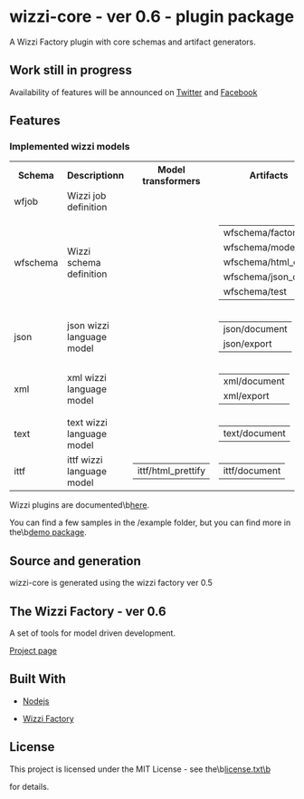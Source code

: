 # wizzi-core - ver 0.6 - plugin package

A Wizzi Factory plugin with core schemas and artifact generators.

## Work still in progress

Availability of features will be announced
on [Twitter](https://twitter.com/wizziteam) and [Facebook](https://www.facebook.com/wizzifactory)

## Features
### Implemented wizzi models

<table>
<tr>
<th>Schema</th>
<th>Descriptionn</th>
<th>Model transformers</th>
<th>Artifacts</th>
</tr>
<tr>
<td>wfjob</td>
<td>Wizzi job definition</td>
<td>

<table>
</table>

<td>

<table>
</table>

</tr>
<tr>
<td>wfschema</td>
<td>Wizzi schema definition</td>
<td>

<table>
</table>

<td>

<table>
<tr>
<td>wfschema/factory</td>
</tr>
<tr>
<td>wfschema/model</td>
</tr>
<tr>
<td>wfschema/html_docs</td>
</tr>
<tr>
<td>wfschema/json_docs</td>
</tr>
<tr>
<td>wfschema/test</td>
</tr>
</table>

</tr>
<tr>
<td>json</td>
<td>json wizzi language model</td>
<td>

<table>
</table>

<td>

<table>
<tr>
<td>json/document</td>
</tr>
<tr>
<td>json/export</td>
</tr>
</table>

</tr>
<tr>
<td>xml</td>
<td>xml wizzi language model</td>
<td>

<table>
</table>

<td>

<table>
<tr>
<td>xml/document</td>
</tr>
<tr>
<td>xml/export</td>
</tr>
</table>

</tr>
<tr>
<td>text</td>
<td>text wizzi language model</td>
<td>

<table>
</table>

<td>

<table>
<tr>
<td>text/document</td>
</tr>
</table>

</tr>
<tr>
<td>ittf</td>
<td>ittf wizzi language model</td>
<td>

<table>
<tr>
<td>ittf/html_prettify</td>
</tr>
</table>

<td>

<table>
<tr>
<td>ittf/document</td>
</tr>
</table>

</tr>
</table>



<p>Wizzi plugins are documented\b<a href="https://wizzifactory.github.io/docs/plugins.html">here</a>.</p>



<p>You can find a few samples in the /example folder, but you can find more in the\b<a href="https://github.com/wizzifactory/wizzi-demo">demo package</a>.</p>

## Source and generation
wizzi-core is generated using the wizzi factory ver 0.5

## The Wizzi Factory - ver 0.6

A set of tools for model driven development.


<p><a href="https://wizzifactory.github.io/">Project page</a></p>

## Built With
* [Nodejs](https://nodejs.org)

* [Wizzi Factory](https://github.com/wizzifactory)


## License

<p>This project is licensed under the MIT License - see the\b<a href="license.txt">license.txt\b</a><p>for details.</p></p>

